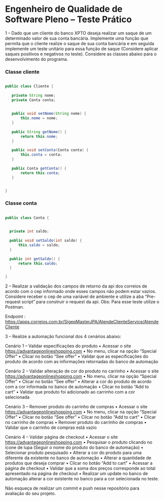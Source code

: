 # Engenheiro de Qualidade de Software Pleno – Teste Prático

1 – Dado que um cliente do banco XPTO deseja realizar um saque de um determinado valor de sua conta bancária. Implemente uma função que permita que o cliente realize o saque de sua conta bancária e em seguida implemente um teste unitário para essa função de saque (Considere aplicar saques positivos e negativos no teste). Considere as classes abaixo para o desenvolvimento do programa.

### Classe cliente
 ```java
 
 public class Cliente {
	
	private String nome;
	private Conta conta;
	
	
	public void setNome(String nome) {
		this.nome = nome;
	}
	
	public String getNome() {
		return this.nome;
	}
	
	public void setConta(Conta conta) {
		this.conta = conta;
	}
	
	public Conta getConta() {
		return this.conta;
	}


}
 
 ```
 
 ### Classe conta
  ```java
 
public class Conta {
	
	
	private int saldo;
	
	public void setSaldo(int saldo) {
		this.saldo = saldo;
	}
	
	public int getSaldo() {
		return this.saldo;
	}

}
 
 ```
 

2 – Realizar a validação dos campos de retorno da api dos correios de acordo com o cep informado onde esses campos não podem estar vazios. 
Considere receber o cep de uma variável de ambiente e utilize a aba “Pre-request script” para construir o request da api. Obs: Para esse teste utilize o Postman.

Endpoint : https://apps.correios.com.br/SigepMasterJPA/AtendeClienteService/AtendeCliente

3 – Realize a automação funcional dos 4 cenários abaixo:

Cenário 1 – Validar especificações do produto
•	Acessar o site https://advantageonlineshopping.com
•	No menu, clicar na opção “Special Offer”
•	Clicar no botão “See offer”
•	Validar que as especificações do produto de acordo com as informações retornadas do banco de automação 

Cenário 2 – Validar alteração de cor do produto no carrinho
•	Acessar o site https://advantageonlineshopping.com
•	No menu, clicar na opção “Special Offer”
•	Clicar no botão “See offer”
•	Alterar a cor do produto de acordo com a cor informada no banco de automação
•	Clicar no botão “Add to cart”
•	Validar que produto foi adicionado ao carrinho com a cor selecionada

Cenário 3 – Remover produto do carrinho de compras
•	Acessar o site https://advantageonlineshopping.com
•	No menu, clicar na opção “Special Offer”
•	Clicar no botão “See offer”
•	Clicar no botão “Add to cart”
•	Clicar no carrinho de compras
•	Remover produto do carrinho de compras
•	Validar que o carrinho de compras está vazio

Cenário 4 – Validar página de checkout
•	Acessar o site https://advantageonlineshopping.com
•	Pesquisar o produto clicando no ícone de lupa (Seguir o nome do produto do banco de automação)
•	Selecionar produto pesquisado
•	Alterar a cor do produto para uma diferente da existente no banco de automação
•	Alterar a quantidade de produtos que deseja comprar
•	Clicar no botão “Add to cart”
•	Acessar a página de checkout
•	Validar que a soma dos preços corresponde ao total apresentado na página de checkout
•	Realizar um update no banco de automação alterar a cor existente no banco para a cor selecionada no teste.


Não esqueça de realizar um commit e push nesse repositório para avaliação do seu projeto.
